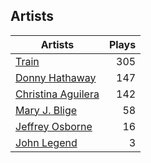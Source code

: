 ## Artists
Artists | Plays 
----- | -----: 
[Train](/artists/train-90187) | 305
[Donny Hathaway](/artists/donny-hathaway-58582) | 147
[Christina Aguilera](/artists/christina-aguilera-34786) | 142
[Mary J. Blige](/artists/mary-j-blige-39258) | 58
[Jeffrey Osborne](/artists/jeffrey-osborne-40238) | 16
[John Legend](/artists/john-legend-36643) | 3

